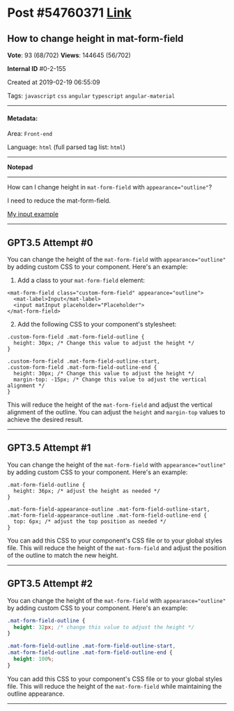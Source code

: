 
# Post \#54760371 [Link](https://stackoverflow.com/questions/54760371/)

## How to change height in mat-form-field

**Vote**: 93 (68/702) **Views**: 144645 (56/702) 

**Internal ID** \#0-2-155

Created at 2019-02-19 06:55:09

Tags: `javascript` `css` `angular` `typescript` `angular-material`

----------

#### Metadata:

Area: `Front-end`

Language: `html` (full parsed tag list: `html`)

----------

**Notepad**


----------

How can I change height in `mat-form-field` with `appearance="outline"`?

I need to reduce the mat-form-field.

[My input example](https://stackblitz.com/edit/mat-input-mat-error-mat-form-field-pnwspt?file=app%2Finput-overview-example.html)

[](https://i.stack.imgur.com/wo7wR.png)


----------
        
## GPT3.5 Attempt \#0

You can change the height of the `mat-form-field` with `appearance="outline"` by adding custom CSS to your component. Here's an example:

1. Add a class to your `mat-form-field` element:

```
<mat-form-field class="custom-form-field" appearance="outline">
  <mat-label>Input</mat-label>
  <input matInput placeholder="Placeholder">
</mat-form-field>
```

2. Add the following CSS to your component's stylesheet:

```
.custom-form-field .mat-form-field-outline {
  height: 30px; /* Change this value to adjust the height */
}

.custom-form-field .mat-form-field-outline-start,
.custom-form-field .mat-form-field-outline-end {
  height: 30px; /* Change this value to adjust the height */
  margin-top: -15px; /* Change this value to adjust the vertical alignment */
}
```

This will reduce the height of the `mat-form-field` and adjust the vertical alignment of the outline. You can adjust the `height` and `margin-top` values to achieve the desired result.

--------

## GPT3.5 Attempt \#1

You can change the height of the `mat-form-field` with `appearance="outline"` by adding custom CSS to your component. Here's an example:

```
.mat-form-field-outline {
  height: 36px; /* adjust the height as needed */
}

.mat-form-field-appearance-outline .mat-form-field-outline-start,
.mat-form-field-appearance-outline .mat-form-field-outline-end {
  top: 6px; /* adjust the top position as needed */
}
```

You can add this CSS to your component's CSS file or to your global styles file. This will reduce the height of the `mat-form-field` and adjust the position of the outline to match the new height.

--------

## GPT3.5 Attempt \#2

You can change the height of the `mat-form-field` with `appearance="outline"` by adding custom CSS to your component. Here's an example:

```css
.mat-form-field-outline {
  height: 32px; /* change this value to adjust the height */
}

.mat-form-field-outline .mat-form-field-outline-start,
.mat-form-field-outline .mat-form-field-outline-end {
  height: 100%;
}
```

You can add this CSS to your component's CSS file or to your global styles file. This will reduce the height of the `mat-form-field` while maintaining the outline appearance.

--------
